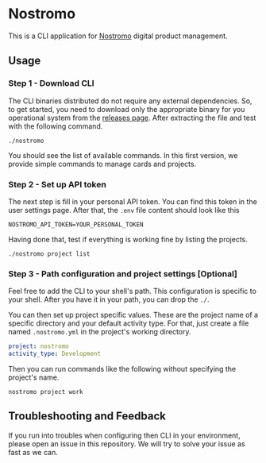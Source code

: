 # Nostromo

This is a CLI application for [Nostromo] digital product management.

[Nostromo]: https://nostromo.io

## Usage

### Step 1 - Download CLI

The CLI binaries distributed do not require any external dependencies.
So, to get started, you need to download only the appropriate binary for you
operational system from the [releases page]. After extracting the file and
test with the following command.

```
./nostromo
```

You should see the list of available commands. In this first version, we provide
simple commands to manage cards and projects.

[releases page]: https://github.com/digitalnatives/nostromo-cli/releases

### Step 2 - Set up API token

The next step is fill in your personal API token. You can find this token in the
user settings page. After that, the `.env` file content should look like this

```
NOSTROMO_API_TOKEN=YOUR_PERSONAL_TOKEN
```

Having done that, test if everything is working fine by listing the projects.

```
./nostromo project list
```

### Step 3 - Path configuration and project settings [Optional]

Feel free to add the CLI to your shell's path. This configuration is specific to
your shell.  After you have it in your path, you can drop the `./`.

You can then set up project specific values.  These are the project name of a
specific directory and your default activity type.  For that, just create a file
named `.nostromo.yml` in the project's working directory.

```yml
project: nostromo
activity_type: Development
```

Then you can run commands like the following without specifying the project's name.

```
nostromo project work
```

## Troubleshooting and Feedback

If you run into troubles when configuring then CLI in your environment, please
open an issue in this repository. We will try to solve your issue as fast as we
can.
